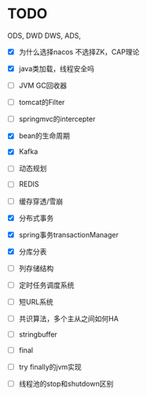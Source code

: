 # TODO 

ODS, DWD DWS, ADS,

- [x] 为什么选择nacos 不选择ZK，CAP理论
- [x] java类加载，线程安全吗
- [ ] JVM GC回收器
- [ ] tomcat的Filter
- [ ] springmvc的intercepter
- [x] bean的生命周期
- [x] Kafka
- [ ] 动态规划
- [ ] REDIS
- [ ] 缓存穿透/雪崩
- [x] 分布式事务
- [x] spring事务transactionManager
- [x] 分库分表
- [ ] 列存储结构
- [ ] 定时任务调度系统
- [ ] 短URL系统
- [ ] 共识算法，多个主从之间如何HA
- [ ] stringbuffer
- [ ] final
- [ ] try finally的jvm实现
- [ ] 线程池的stop和shutdown区别

